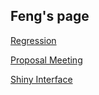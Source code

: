 ## Feng's page 

[Regression](http://rnorm.me/regression.html)	
 
[Proposal Meeting](http://rnorm.me/slides.html)	

[Shiny Interface](https://fengji.shinyapps.io/thesis/)
